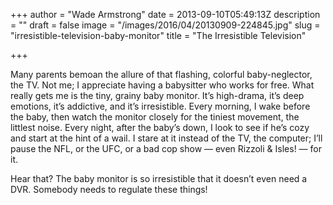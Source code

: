 +++
author = "Wade Armstrong"
date = 2013-09-10T05:49:13Z
description = ""
draft = false
image = "/images/2016/04/20130909-224845.jpg"
slug = "irresistible-television-baby-monitor"
title = "The Irresistible Television"

+++


Many parents bemoan the allure of that flashing, colorful baby-neglector, the TV. Not me; I appreciate having a babysitter who works for free. What really gets me is the tiny, grainy baby monitor. It’s high-drama, it’s deep emotions, it’s addictive, and it’s irresistible. Every morning, I wake before the baby, then watch the monitor closely for the tiniest movement, the littlest noise. Every night, after the baby’s down, I look to see if he’s cozy and start at the hint of a wail. I stare at it instead of the TV, the computer; I’ll pause the NFL, or the UFC, or a bad cop show — even Rizzoli & Isles! — for it.

Hear that? The baby monitor is so irresistible that it doesn’t even need a DVR. Somebody needs to regulate these things!

